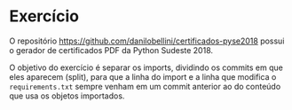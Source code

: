 # Exercício

O repositório <https://github.com/danilobellini/certificados-pyse2018>
possui o gerador de certificados PDF da Python Sudeste 2018.

O objetivo do exercício é separar os imports,
dividindo os commits em que eles aparecem (split),
para que a linha do import e a linha que modifica o `requirements.txt`
sempre venham em um commit anterior ao do conteúdo
que usa os objetos importados.
